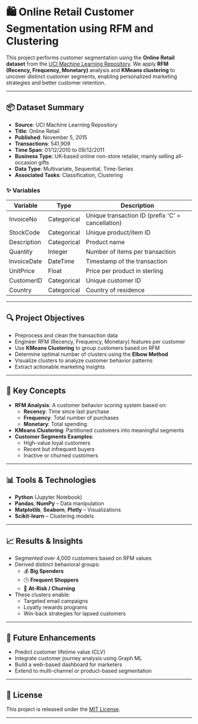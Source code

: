 # 🛍️ Online Retail Customer Segmentation using RFM and Clustering

This project performs customer segmentation using the **Online Retail dataset** from the [UCI Machine Learning Repository](https://archive.ics.uci.edu/ml/datasets/online+retail). We apply **RFM (Recency, Frequency, Monetary)** analysis and **KMeans clustering** to uncover distinct customer segments, enabling personalized marketing strategies and better customer retention.

---

## 📦 Dataset Summary

- **Source**: UCI Machine Learning Repository
- **Title**: Online Retail
- **Published**: November 5, 2015
- **Transactions**: 541,909
- **Time Span**: 01/12/2010 to 09/12/2011
- **Business Type**: UK-based online non-store retailer, mainly selling all-occasion gifts
- **Data Type**: Multivariate, Sequential, Time-Series
- **Associated Tasks**: Classification, Clustering

### ✨ Variables

| Variable       | Type         | Description                                                                 |
|----------------|--------------|-----------------------------------------------------------------------------|
| InvoiceNo      | Categorical  | Unique transaction ID (prefix 'C' = cancellation)                          |
| StockCode      | Categorical  | Unique product/item ID                                                     |
| Description    | Categorical  | Product name                                                               |
| Quantity       | Integer      | Number of items per transaction                                            |
| InvoiceDate    | DateTime     | Timestamp of the transaction                                               |
| UnitPrice      | Float        | Price per product in sterling                                              |
| CustomerID     | Categorical  | Unique customer ID                                                         |
| Country        | Categorical  | Country of residence                                                       |

---

## 🔍 Project Objectives

- Preprocess and clean the transaction data
- Engineer RFM (Recency, Frequency, Monetary) features per customer
- Use **KMeans Clustering** to group customers based on RFM
- Determine optimal number of clusters using the **Elbow Method**
- Visualize clusters to analyze customer behavior patterns
- Extract actionable marketing insights

---

## 🧠 Key Concepts

- **RFM Analysis**: A customer behavior scoring system based on:
  - **Recency**: Time since last purchase
  - **Frequency**: Total number of purchases
  - **Monetary**: Total spending
- **KMeans Clustering**: Partitioned customers into meaningful segments
- **Customer Segments Examples**:
  - High-value loyal customers
  - Recent but infrequent buyers
  - Inactive or churned customers

---

## 📊 Tools & Technologies

- **Python** (Jupyter Notebook)
- **Pandas**, **NumPy** – Data manipulation
- **Matplotlib**, **Seaborn**, **Plotly** – Visualizations
- **Scikit-learn** – Clustering models

---

## 📈 Results & Insights

- Segmented over 4,000 customers based on RFM values
- Derived distinct behavioral groups:
  - 💰 **Big Spenders**
  - 🕒 **Frequent Shoppers**
  - 🔄 **At-Risk / Churning**
- These clusters enable:
  - Targeted email campaigns
  - Loyalty rewards programs
  - Win-back strategies for lapsed customers

---

## 🔮 Future Enhancements

- Predict customer lifetime value (CLV)
- Integrate customer journey analysis using Graph ML
- Build a web-based dashboard for marketers
- Extend to multi-channel or product-based segmentation

---

## 🪪 License

This project is released under the [MIT License](LICENSE).

---
